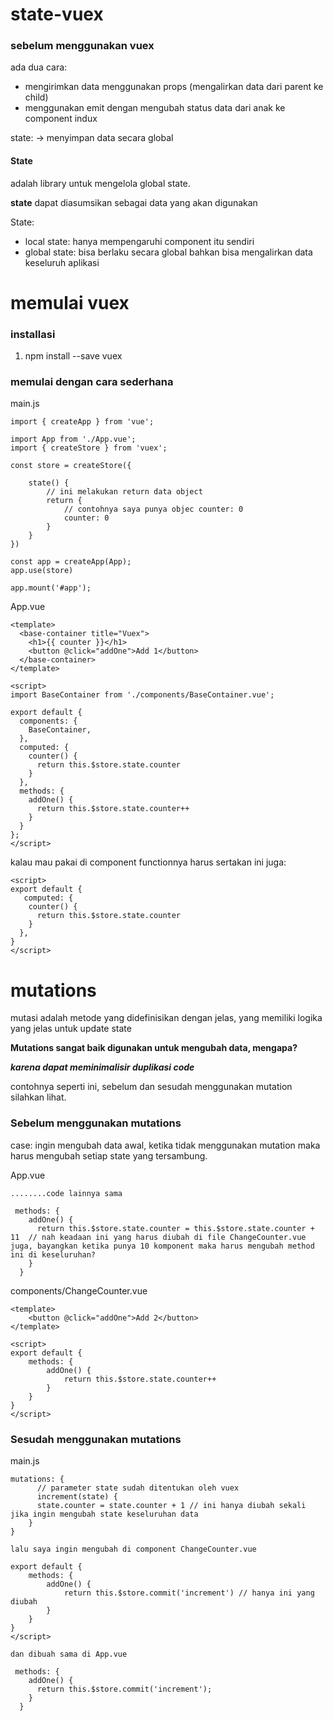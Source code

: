 # state-vuex

### sebelum menggunakan vuex
ada dua cara:
- mengirimkan data menggunakan props (mengalirkan data dari parent ke child)
- menggunakan emit dengan mengubah status data dari anak ke component indux

state: -> menyimpan data secara global

#### State
adalah library untuk mengelola global state.

**state** dapat diasumsikan sebagai data yang akan digunakan

State:
- local state: hanya mempengaruhi component itu sendiri
- global state: bisa berlaku secara global bahkan bisa mengalirkan data keseluruh aplikasi


# memulai vuex
### installasi
1. npm install --save vuex

### memulai dengan cara sederhana

main.js

```
import { createApp } from 'vue';

import App from './App.vue';
import { createStore } from 'vuex';

const store = createStore({

    state() {
        // ini melakukan return data object
        return {
            // contohnya saya punya objec counter: 0
            counter: 0
        }
    }
})

const app = createApp(App);
app.use(store)

app.mount('#app');
```

App.vue

```
<template>
  <base-container title="Vuex">
    <h1>{{ counter }}</h1>
    <button @click="addOne">Add 1</button>
  </base-container>
</template>

<script>
import BaseContainer from './components/BaseContainer.vue';

export default {
  components: {
    BaseContainer,
  },
  computed: {
    counter() {
      return this.$store.state.counter
    }
  },
  methods: {
    addOne() {
      return this.$store.state.counter++
    }
  }
};
</script>
```

kalau mau pakai di component functionnya harus sertakan ini juga:

```
<script>
export default {
   computed: {
    counter() {
      return this.$store.state.counter
    }
  },
}
</script>
```

# mutations
mutasi adalah metode yang didefinisikan dengan jelas, yang memiliki logika yang jelas untuk update state

**Mutations sangat baik digunakan untuk mengubah data, mengapa?**

***karena dapat meminimalisir duplikasi code***

contohnya seperti ini, sebelum dan sesudah menggunakan mutation silahkan lihat.

### Sebelum menggunakan mutations

case:
ingin mengubah data awal, ketika tidak menggunakan mutation maka harus mengubah setiap state yang tersambung.

App.vue

```
........code lainnya sama

 methods: {
    addOne() {
      return this.$store.state.counter = this.$store.state.counter + 11  // nah keadaan ini yang harus diubah di file ChangeCounter.vue juga, bayangkan ketika punya 10 komponent maka harus mengubah method ini di keseluruhan?
    }
  }
```
components/ChangeCounter.vue
```
<template>
    <button @click="addOne">Add 2</button>
</template>

<script>
export default {
    methods: {
        addOne() {
            return this.$store.state.counter++
        }
    }
}
</script>
```

### Sesudah menggunakan mutations

main.js
```
mutations: {
      // parameter state sudah ditentukan oleh vuex
      increment(state) {
      state.counter = state.counter + 1 // ini hanya diubah sekali jika ingin mengubah state keseluruhan data
    }
}

lalu saya ingin mengubah di component ChangeCounter.vue

export default {
    methods: {
        addOne() {
            return this.$store.commit('increment') // hanya ini yang diubah
        }
    }
}
</script>

dan dibuah sama di App.vue

 methods: {
    addOne() {
      return this.$store.commit('increment');
    }
  }
```